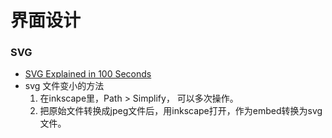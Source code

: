 # 界面设计

### SVG
- [SVG Explained in 100 Seconds](https://www.youtube.com/watch?v=emFMHH2Bfvo)  
- svg 文件变小的方法
  1. 在inkscape里，Path > Simplify， 可以多次操作。
  2. 把原始文件转换成jpeg文件后，用inkscape打开，作为embed转换为svg文件。
